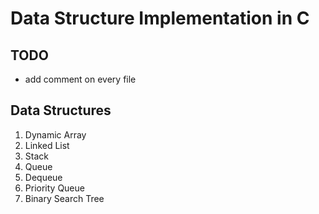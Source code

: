 # Data Structure Implementation in C

## TODO
- add comment on every file

## Data Structures
1. Dynamic Array
2. Linked List
3. Stack
4. Queue
5. Dequeue
6. Priority Queue
7. Binary Search Tree
